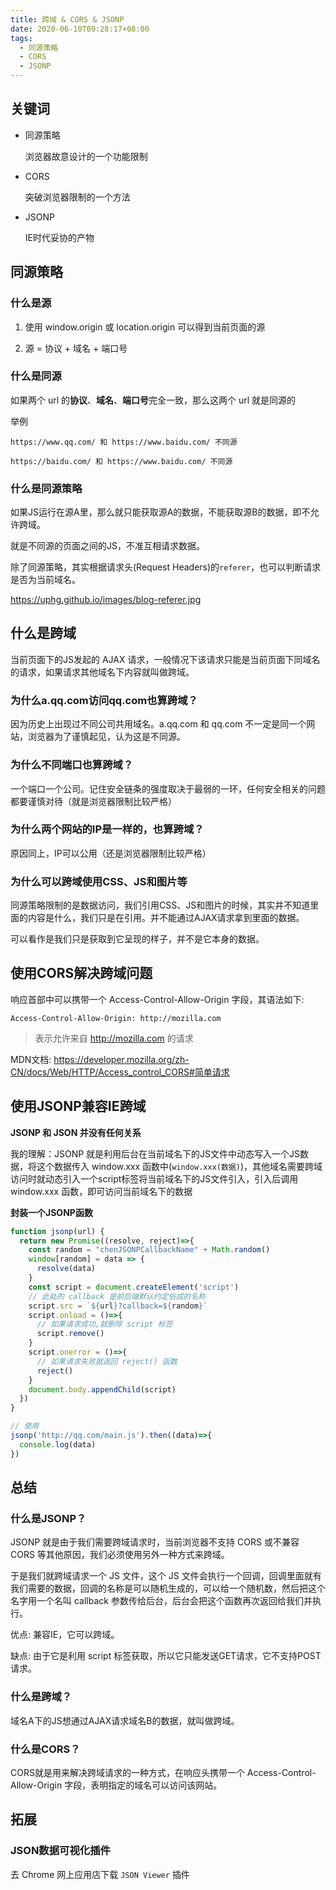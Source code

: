 ```yaml
---
title: 跨域 & CORS & JSONP
date: 2020-06-10T09:28:17+08:00
tags:
  - 同源策略
  - CORS
  - JSONP
---
```


## 关键词

- 同源策略

    浏览器故意设计的一个功能限制

- CORS

    突破浏览器限制的一个方法

- JSONP

    IE时代妥协的产物

## 同源策略

### 什么是源

1. 使用 window.origin 或 location.origin 可以得到当前页面的源

2. 源 = 协议 + 域名 + 端口号

<!-- 地址：https://bravchen.github.io/posts/a0000003/#url -->

### 什么是同源

如果两个 url 的**协议**、**域名**、**端口号**完全一致，那么这两个 url 就是同源的

举例

```
https://www.qq.com/ 和 https://www.baidu.com/ 不同源

https://baidu.com/ 和 https://www.baidu.com/ 不同源
```

### 什么是同源策略

如果JS运行在源A里，那么就只能获取源A的数据，不能获取源B的数据，即不允许跨域。

就是不同源的页面之间的JS，不准互相请求数据。



除了同源策略，其实根据请求头(Request Headers)的`referer`，也可以判断请求是否为当前域名。

https://uphg.github.io/images/blog-referer.jpg

## 什么是跨域

当前页面下的JS发起的 AJAX 请求，一般情况下该请求只能是当前页面下同域名的请求，如果请求其他域名下内容就叫做跨域。

### 为什么a.qq.com访问qq.com也算跨域？

因为历史上出现过不同公司共用域名。a.qq.com 和 qq.com 不一定是同一个网站，浏览器为了谨慎起见，认为这是不同源。

### 为什么不同端口也算跨域？

一个端口一个公司。记住安全链条的强度取决于最弱的一环，任何安全相关的问题都要谨慎对待（就是浏览器限制比较严格）

### 为什么两个网站的IP是一样的，也算跨域？

原因同上，IP可以公用（还是浏览器限制比较严格）

### 为什么可以跨域使用CSS、JS和图片等

同源策略限制的是数据访问，我们引用CSS、JS和图片的时候，其实并不知道里面的内容是什么，我们只是在引用。并不能通过AJAX请求拿到里面的数据。

可以看作是我们只是获取到它呈现的样子，并不是它本身的数据。

## 使用CORS解决跨域问题

响应首部中可以携带一个 Access-Control-Allow-Origin 字段，其语法如下:

```
Access-Control-Allow-Origin: http://mozilla.com
```

> 表示允许来自 http://mozilla.com 的请求

MDN文档: https://developer.mozilla.org/zh-CN/docs/Web/HTTP/Access_control_CORS#简单请求

## 使用JSONP兼容IE跨域

**JSONP 和 JSON 并没有任何关系**

我的理解：JSONP 就是利用后台在当前域名下的JS文件中动态写入一个JS数据，将这个数据传入 window.xxx 函数中(`window.xxx(数据)`)，其他域名需要跨域访问时就动态引入一个script标签将当前域名下的JS文件引入，引入后调用 window.xxx 函数，即可访问当前域名下的数据

**封装一个JSONP函数**

```js
function jsonp(url) {
  return new Promise((resolve, reject)=>{
    const random = "chenJSONPCallbackName" + Math.random()
    window[random] = data => {
      resolve(data)
    }
    const script = document.createElement('script')
    // 此处的 callback 是前后端默认约定俗成的名称
    script.src = `${url}?callback=${random}`
    script.onload = ()=>{
      // 如果请求成功,就删除 script 标签
      script.remove()
    }
    script.onerror = ()=>{
      // 如果请求失败就返回 reject() 函数
      reject()
    }
    document.body.appendChild(script)
  })
}

// 使用
jsonp('http://qq.com/main.js').then((data)=>{
  console.log(data)
})
```

## 总结

### 什么是JSONP？

JSONP 就是由于我们需要跨域请求时，当前浏览器不支持 CORS 或不兼容 CORS 等其他原因，我们必须使用另外一种方式来跨域。

于是我们就跨域请求一个 JS 文件，这个 JS 文件会执行一个回调，回调里面就有我们需要的数据，回调的名称是可以随机生成的，可以给一个随机数，然后把这个名字用一个名叫 callback 参数传给后台，后台会把这个函数再次返回给我们并执行。

优点: 兼容IE，它可以跨域。

缺点: 由于它是利用 script 标签获取，所以它只能发送GET请求，它不支持POST请求。

### 什么是跨域？

域名A下的JS想通过AJAX请求域名B的数据，就叫做跨域。

### 什么是CORS？

CORS就是用来解决跨域请求的一种方式，在响应头携带一个 Access-Control-Allow-Origin 字段，表明指定的域名可以访问该网站。

## 拓展

### JSON数据可视化插件

去 Chrome 网上应用店下载 `JSON Viewer` 插件